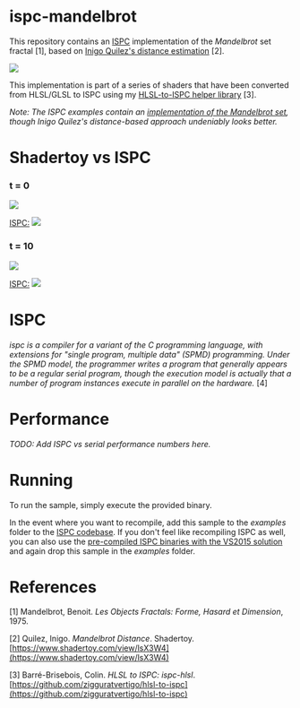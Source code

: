 # ispc-mandelbrot
This repository contains an [ISPC](https://ispc.github.io/index.html) implementation of the <i>Mandelbrot</i> set fractal [1], based on [Inigo Quilez's distance estimation](https://www.shadertoy.com/view/lsX3W4) [2]. 

<img src="https://github.com/zigguratvertigo/ispc-mandelbrot/blob/master/Results/mandelbrotDistance-ispc.png?raw=true">

This implementation is part of a series of shaders that have been converted from HLSL/GLSL to ISPC using my [HLSL-to-ISPC helper library](https://github.com/zigguratvertigo/hlsl-to-ispc) [3].

<i>Note: The ISPC examples contain an [implementation of the Mandelbrot set](https://ispc.github.io/example.html), though Inigo Quilez's distance-based approach undeniably looks better.</i>

# Shadertoy vs ISPC
### t = 0
<img src="https://github.com/zigguratvertigo/ispc-mandelbrot/blob/master/Results/mandelbrotDistance.png?raw=true">

<u>ISPC:</u>
<img src="https://github.com/zigguratvertigo/ispc-mandelbrot/blob/master/Results/mandelbrotDistance-ispc.png?raw=true">

### t = 10
<img src="https://github.com/zigguratvertigo/ispc-mandelbrot/blob/master/Results/mandelbrotDistance-10s.png?raw=true">

<u>ISPC:</u>
<img src="https://github.com/zigguratvertigo/ispc-mandelbrot/blob/master/Results/mandelbrotDistance-ispc-10s.png?raw=true">

# ISPC
<i>ispc is a compiler for a variant of the C programming language, with extensions for "single program, multiple data" (SPMD) programming. Under the SPMD model, the programmer writes a program that generally appears to be a regular serial program, though the execution model is actually that a number of program instances execute in parallel on the hardware.</i> [4]

# Performance
<i>TODO: Add ISPC vs serial performance numbers here.</i>

# Running
To run the sample, simply execute the provided binary. 

In the event where you want to recompile, add this sample to the <i>examples</i> folder to the [ISPC codebase](https://github.com/ispc/ispc). If you don't feel like recompiling ISPC as well, you can also use the [pre-compiled ISPC binaries with the VS2015 solution](https://ispc.github.io/downloads.html) and again drop this sample in the <i>examples</i> folder.

# References
[1] Mandelbrot, Benoit. _Les Objects Fractals: Forme, Hasard et Dimension_, 1975.

[2] Quilez, Inigo. _Mandelbrot Distance_. Shadertoy. [https://www.shadertoy.com/view/lsX3W4](https://www.shadertoy.com/view/lsX3W4) 

[3] Barré-Brisebois, Colin. <i>HLSL to ISPC: ispc-hlsl</i>. [https://github.com/zigguratvertigo/hlsl-to-ispc](https://github.com/zigguratvertigo/hlsl-to-ispc) 
